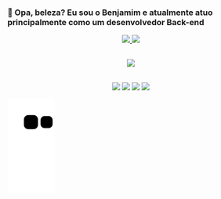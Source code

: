 ### 👋 Opa, beleza? Eu sou o Benjamim e atualmente atuo principalmente como um desenvolvedor Back-end

<div align="center">
  <a href="https://github.com/benerees">
  <img height="180em" src="https://github-readme-stats-sigma-five.vercel.app/api?username=benerees&show_icons=true&theme=midnight-purple&PAT_1&include_all_commits=true&count_private=true"/>
  <img height="180em" src="https://github-readme-stats-sigma-five.vercel.app/api/top-langs/?username=benerees&layout=compact&langs_count=16&theme=midnight-purple&PAT_1"/>
</div>
 
  ##
  
<p align="center">
  <a href="https://skillicons.dev">
    <img src="https://skillicons.dev/icons?i=nestjs,nodejs,postgres,ts,docker,angular,c,py" />
  </a>
</p>

  ##
 
<div align="center"> 
  <a href="https://instagram.com/benerees" target="_blank"><img src="https://img.shields.io/badge/-Instagram-%23E4405F?style=for-the-badge&logo=instagram&logoColor=white" target="_blank"></a> 
  <a href = "mailto:benjamimrees@gmail.com"><img src="https://img.shields.io/badge/-Gmail-%23333?style=for-the-badge&logo=gmail&logoColor=white" target="_blank"></a>
  <a href="https://www.linkedin.com/in/benjamim-rees-pereira-do-nascimento-26189018b/" target="_blank"><img src="https://img.shields.io/badge/-LinkedIn-%230077B5?style=for-the-badge&logo=linkedin&logoColor=white" target="_blank"></a> 
  <a href="https://wa.me/+5512982668747" targe="_bank"><img src="https://img.shields.io/badge/WhatsApp-25D366?style=for-the-badge&logo=whatsapp&logoColor=white"></a>
</div>
  
![Snake animation](https://github.com/benerees/benerees/blob/output/github-contribution-grid-snake.svg)
